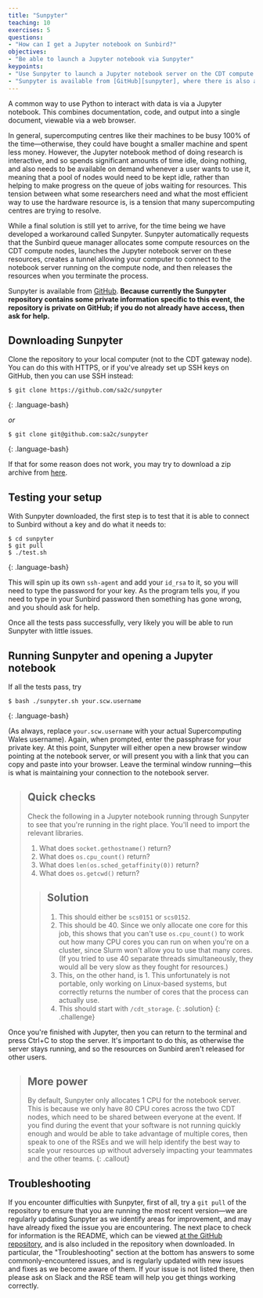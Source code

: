 ```yaml
---
title: "Sunpyter"
teaching: 10
exercises: 5
questions:
- "How can I get a Jupyter notebook on Sunbird?"
objectives:
- "Be able to launch a Jupyter notebook via Sunpyter"
keypoints:
- "Use Sunpyter to launch a Jupyter notebook server on the CDT compute nodes"
- "Sunpyter is available from [GitHub][sunpyter], where there is also a README with more troubleshooting information"
---
```


A common way to use Python to interact with data is via a Jupyter notebook. This combines documentation, code, and output into a single document, viewable via a web browser.

In general, supercomputing centres like their machines to be busy 100% of the time&mdash;otherwise, they could have bought a smaller machine and spent less money. However, the Jupyter notebook method of doing research is interactive, and so spends significant amounts of time idle, doing nothing, and also needs to be available on demand whenever a user wants to use it, meaning that a pool of nodes would need to be kept idle, rather than helping to make progress on the queue of jobs waiting for resources. This tension between what some researchers need and what the most efficient way to use the hardware resource is, is a tension that many supercomputing centres are trying to resolve.

While a final solution is still yet to arrive, for the time being we have developed a workaround called Sunpyter. Sunpyter automatically requests that the Sunbird queue manager allocates some compute resources on the CDT compute nodes, launches the Jupyter notebook server on these resources, creates a tunnel allowing your computer to connect to the notebook server running on the compute node, and then releases the resources when you terminate the process.

Sunpyter is available from [GitHub][sunpyter]. **Because currently the Sunpyter repository contains some private information specific to this event, the repository is private on GitHub; if you do not already have access, then ask for help.**

## Downloading Sunpyter

Clone the repository to your local computer (not to the CDT gateway node). You can do this with HTTPS, or if you've already set up SSH keys on GitHub, then you can use SSH instead:

~~~
$ git clone https://github.com/sa2c/sunpyter
~~~
{: .language-bash}

_or_

~~~
$ git clone git@github.com:sa2c/sunpyter
~~~
{: .language-bash}

If that for some reason does not work, 
you may try to download a zip archive from [here][sunpyterzip].

## Testing your setup

With Sunpyter downloaded, the first step is to test that it is able to connect to Sunbird without a key and do what it needs to:

~~~
$ cd sunpyter
$ git pull
$ ./test.sh
~~~
{: .language-bash}

This will spin up its own `ssh-agent` and add your `id_rsa` to it, so you will need to type the password for your key. As the program tells you, if you need to type in your Sunbird password then something has gone wrong, and you should ask for help.

Once all the tests pass successfully, 
very likely you will be able to run Sunpyter 
with little issues.

## Running Sunpyter and opening a Jupyter notebook

If all the tests pass, try

~~~
$ bash ./sunpyter.sh your.scw.username
~~~
{: .language-bash}

(As always, replace `your.scw.username` with your actual Supercomputing Wales username). 
Again, when prompted, enter the passphrase for your private key. 
At this point, Sunpyter will either open a new browser window pointing at the notebook server, 
or will present you with a link that you can copy and paste into your browser. 
Leave the terminal window running&mdash;this is what is maintaining your connection to the notebook server.

> ## Quick checks
>
> Check the following in a Jupyter notebook running through Sunpyter to see that you're running in the right place. You'll need to import the relevant libraries.
>
> 1. What does `socket.gethostname()` return?
> 2. What does `os.cpu_count()` return?
> 3. What does `len(os.sched_getaffinity(0))` return?
> 4. What does `os.getcwd()` return?
>
>> ## Solution
>>
>> 1. This should either be `scs0151` or `scs0152`.
>> 2. This should be 40. Since we only allocate one core for this job, this shows that you can't use `os.cpu_count()` to work out how many CPU cores you can run on when you're on a cluster, since Slurm won't allow you to use that many cores. (If you tried to use 40 separate threads simultaneously, they would all be very slow as they fought for resources.)
>> 3. This, on the other hand, is 1. This unfortunately is not portable, only working on Linux-based systems, but correctly returns the number of cores that the process can actually use.
>> 4. This should start with `/cdt_storage`.
> {: .solution}
{: .challenge}

Once you're finished with Jupyter, then you can return to the terminal and press Ctrl+C to stop the server. It's important to do this, as otherwise the server stays running, and so the resources on Sunbird aren't released for other users.

> ## More power
>
> By default, Sunpyter only allocates 1 CPU for the notebook server. This is because we only have 80 CPU cores across the two CDT nodes, which need to be shared between everyone at the event. If you find during the event that your software is not running quickly enough and would be able to take advantage of multiple cores, then speak to one of the RSEs and we will help identify the best way to scale your resources up without adversely impacting your teammates and the other teams. 
{: .callout}

## Troubleshooting

If you encounter difficulties with Sunpyter, first of all, try a `git pull` of the repository to ensure that you are running the most recent version&mdash;we are regularly updating Sunpyter as we identify areas for improvement, and may have already fixed the issue you are encountering. The next place to check for information is the README, which can be viewed [at the GitHub repository][sunpyter], and is also included in the repository when downloaded. In particular, the "Troubleshooting" section at the bottom has answers to some commonly-encountered issues, and is regularly updated with new issues and fixes as we become aware of them. If your issue is not listed there, then please ask on Slack and the RSE team will help you get things working correctly.

[sunpyter]: https://github.com/sa2c/sunpyter
[sunpyterzip]: https://github.com/sa2c/sunpyter/archive/refs/heads/CDT.zip
